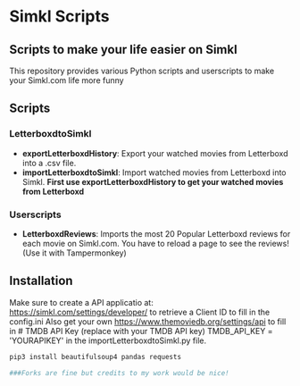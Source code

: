 # Simkl Scripts

## Scripts to make your life easier on Simkl

This repository provides various Python scripts and userscripts to make your Simkl.com life more funny
## Scripts

### LetterboxdtoSimkl
- **exportLetterboxdHistory**: Export your watched movies from Letterboxd into a .csv file.
- **importLetterboxdtoSimkl**: Import watched movies from Letterboxd into Simkl. **First use exportLetterboxdHistory to get your watched movies from Letterboxd**

### Userscripts
- **LetterboxdReviews**: Imports the most 20 Popular Letterboxd reviews for each movie on Simkl.com. You have to reload a page to see the reviews! (Use it with Tampermonkey)


## Installation

Make sure to create a API applicatio at: https://simkl.com/settings/developer/ to retrieve a Client ID to fill in the config.ini
Also get your own https://www.themoviedb.org/settings/api to fill in # TMDB API Key (replace with your TMDB API key)
TMDB_API_KEY = 'YOURAPIKEY' in the importLetterboxdtoSimkl.py file.

```bash
pip3 install beautifulsoup4 pandas requests

###Forks are fine but credits to my work would be nice!
